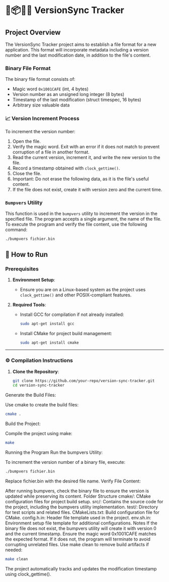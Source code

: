 # 🔄📦🕵️‍♂️ VersionSync Tracker

## Project Overview

The VersionSync Tracker project aims to establish a file format for a new application. This format will incorporate metadata including a version number and the last modification date, in addition to the file's content.

### Binary File Format

The binary file format consists of:

- Magic word `0x1001CAFE` (int, 4 bytes)
- Version number as an unsigned long integer (8 bytes)
- Timestamp of the last modification (struct timespec, 16 bytes)
- Arbitrary size valuable data

### 📈 Version Increment Process

To increment the version number:

1. Open the file.
2. Verify the magic word. Exit with an error if it does not match to prevent corruption of a file in another format.
3. Read the current version, increment it, and write the new version to the file.
4. Record a timestamp obtained with `clock_gettime()`.
5. Close the file.
6. Important: Do not erase the following data, as it is the file's useful content.
7. If the file does not exist, create it with version zero and the current time.

### `Bumpvers` Utility

This function is used in the `bumpvers` utility to increment the version in the specified file. The program accepts a single argument, the name of the file. To execute the program and verify the file content, use the following command:

```bash
./bumpvers fichier.bin
```


## 🚀 How to Run

### Prerequisites
1. **Environment Setup**:
   - Ensure you are on a Linux-based system as the project uses `clock_gettime()` and other POSIX-compliant features.

2. **Required Tools**:
   - Install GCC for compilation if not already installed:
     ```bash
     sudo apt-get install gcc
     ```
   - Install CMake for project build management:
     ```bash
     sudo apt-get install cmake
     ```

---

### ⚙️ Compilation Instructions

1. **Clone the Repository**:
   ```bash
   git clone https://github.com/your-repo/version-sync-tracker.git
   cd version-sync-tracker
Generate the Build Files:

Use cmake to create the build files:
```bash
cmake .
```
Build the Project:

Compile the project using make:
```bash
make
```
Running the Program
Run the bumpvers Utility:

To increment the version number of a binary file, execute:
```bash
./bumpvers fichier.bin
```
Replace fichier.bin with the desired file name.
Verify File Content:

After running bumpvers, check the binary file to ensure the version is updated while preserving its content.
Folder Structure
cmake/: CMake configuration files for project build setup.
src/: Contains the source code for the project, including the bumpvers utility implementation.
test/: Directory for test scripts and related files.
CMakeLists.txt: Build configuration file for CMake.
config.h.in: Header file template used in the project.
env.sh.in: Environment setup file template for additional configurations.
Notes
If the binary file does not exist, the bumpvers utility will create it with version 0 and the current timestamp.
Ensure the magic word 0x1001CAFE matches the expected format. If it does not, the program will terminate to avoid corrupting unrelated files.
Use make clean to remove build artifacts if needed:
```bash
make clean
```
The project automatically tracks and updates the modification timestamp using clock_gettime().
